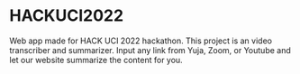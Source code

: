 # HACKUCI2022

Web app made for HACK UCI 2022 hackathon. This project is an video transcriber and summarizer. Input any link from Yuja, Zoom, or Youtube and let our website summarize the content for you.

